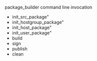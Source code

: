 package_builder command line invocation
- init_src_package"
- init_hostgroup_package"
- init_host_package"
- init_user_package"
- build
- sign
- publish
- clean
